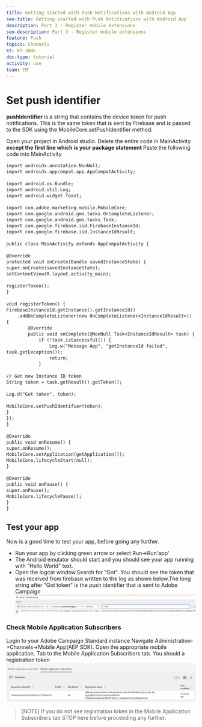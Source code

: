 ```yaml
---
title: Getting started with Push Notifications with Android App
seo-title: Getting started with Push Notifications with Android App
description: Part 3 - Register mobile extensions 
seo-description: Part 3 - Register mobile extensions
feature: Push
topics: Channels
kt: KT-3846
doc-type: tutorial
activity: use
team: TM
---
```

# Set push identifier
**pushIdentifier** is a string that contains the device token for push notifications. This is the same token that is sent by Firebase and is passed  to the SDK using the MobileCore.setPushIdentifier method.

Open your project in Android studio. Delete the entire code in MainActivity **except the first line which is your package statement**
Paste the following code into MainActivity

```java{.line-numbers}
import androidx.annotation.NonNull;
import androidx.appcompat.app.AppCompatActivity;

import android.os.Bundle;
import android.util.Log;
import android.widget.Toast;

import com.adobe.marketing.mobile.MobileCore;
import com.google.android.gms.tasks.OnCompleteListener;
import com.google.android.gms.tasks.Task;
import com.google.firebase.iid.FirebaseInstanceId;
import com.google.firebase.iid.InstanceIdResult;

public class MainActivity extends AppCompatActivity {

@Override
protected void onCreate(Bundle savedInstanceState) {
super.onCreate(savedInstanceState);
setContentView(R.layout.activity_main);

registerToken();
}

void registerToken() {
FirebaseInstanceId.getInstance().getInstanceId()
    .addOnCompleteListener(new OnCompleteListener<InstanceIdResult>() {
        @Override
        public void onComplete(@NonNull Task<InstanceIdResult> task) {
            if (!task.isSuccessful()) {
                Log.w("Message App", "getInstanceId failed", task.getException());
                return;
            }

// Get new Instance ID token
String token = task.getResult().getToken();

Log.d("Got token", token);

MobileCore.setPushIdentifier(token);
}
});
}

@Override
public void onResume() {
super.onResume();
MobileCore.setApplication(getApplication());
MobileCore.lifecycleStart(null);
}

@Override
public void onPause() {
super.onPause();
MobileCore.lifecyclePause();
}
}

```

## Test your app

Now is a good time to test your app, before going any further.

* Run your app by clicking green arrow or select Run->Run'app'
* The Android emulator should start and you should see your app running with "Hello World" text.
* Open the logcat window.Search for "Got". You should see the token that was received from firebase written to the log as shown below.The long string after "Got token" is the push identifier that is sent to Adobe Campaign
![logcat-token](assets/logcat-got-token.PNG)

### Check Mobile Application Subscribers

Login to your Adobe Campaign Standard instance
Navigate Administration->Channels->Mobile App(AEP SDK). Open the appropriate mobile application. Tab to the Mobile Application Subscribers tab. You should a registration token
![mobile-application-subscribers](assets/mobile-application-subscribers.PNG)

>[NOTE]
>If you do not see registration token in the Mobile Application Subscribers tab STOP here before proceeding any further.
